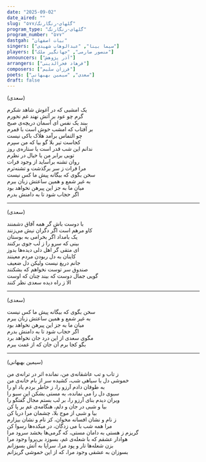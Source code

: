 ```yaml
---
date: "2025-09-02"
date_aired: ""
slug: "گلهای-رنگارنگ/۵۷۷"
program_type: "گلهای-رنگارنگ"
program_number: "۵۷۷"
dastgah: "بیات اصفهان"
singers: ["سیما بینا", "عبدالوهاب شهیدی"]
players: ["منصور صارمی", "جهانگیر ملک"]
announcers: ["آذر پژوهش"]
arrangers: ["فرهاد فخرالدینی"]
composers: ["فرزان سلیم"]
poets: ["سعدی", "سیمین بهبهانی"]
draft: false
---
```



(سعدی)  

یک امشبی که در آغوش شاهد شکرم  
گرم چو عود بر آتش نهند غم نخورم  
ببند یک نفس ای آسمان دریچه‌ی صبح  
بر آفتاب که امشب خوش است با قمرم  
چو التماس برآمد هلاک باکی نیست  
کجاست تیر بلا گو بیا که من سپرم  
ندانم این شب قدر است یا ستاره‌ی روز  
تویی برابر من یا خیال در نظرم  
روان تشنه برآساید از وجود فرات  
مرا فرات ز سر برگذشت و تشنه‌ترم  
سخن بگوی که بیگانه پیش ما کس نیست  
به غیر شمع و همین ساعتش زبان ببرم  
میان ما به جز این پیرهن نخواهد بود  
اگر حجاب شود تا به دامنش بدرم  

---  

(سعدی)  

با دوست باش گر همه آفاق دشمنند  
کاو مرهم است اگر دگران نیش می‌زنند    
یک بامداد اگر بخرامی به بوستان  
بینی که سرو را ز لب جوی برکنند  
ای متقی گر اهل دلی دیده‌ها بدوز  
کاینان به دل ربودن مردم معینند  
جانم دریغ نیست ولیکن دل ضعیف  
صندوق سر توست نخواهم که بشکنند  
گویی جمال دوست که بیند چنان که اوست   
الا ز راه دیده سعدی نظر کنند  

---  

(سعدی)

سخن بگوی که بیگانه پیش ما کس نیست  
به غیر شمع و همین ساعتش زبان ببرم  
میان ما به جز این پیرهن نخواهد بود  
اگر حجاب شود تا به دامنش بدرم  
مگوی سعدی از این درد جان نخواهد برد  
بگو کجا برم آن جان که از غمت ببرم  
 
---  

(سیمین بهبهانی)

ز تاب و تب عاشقانه‌ی من، نمانده اثر در ترانه‌ی من  
خموشی دل با سیاهی شب، کشیده سر از بام خانه‌ی من  
به طوفان دادم آرزو را، ز خاطر بردم یاد او را  
سبوی دل را می نمانده، به مستی بشکن این سبو را  
ویران دیدم بنای آرزو را، بر لب بستم مجال گفتگو را  
بیا و شبی در جان و دلم، هنگامه‌ی غم بر پا کن  
بیا و شبی از موج بلا، چشمان مرا دریا کن  
ز نام و نشان افسانه مخوان، کز نام و نشان بیزارم  
مرا همه شب با می زدگان، در میکده‌ها رسوا کن  
گریزم ز هستی به دامان مستی، که گرمی‌ها بخشد سرود مرا  
هوادار عشقم که با شعله‌ی غم، بسوزد بی‌پروا وجود مرا  
بزن شعله‌ها تار و پود مرا، سراپا به آتش بسوزانم  
بسوزان به عشقی وجود مرا، که از این خموشی گریزانم  